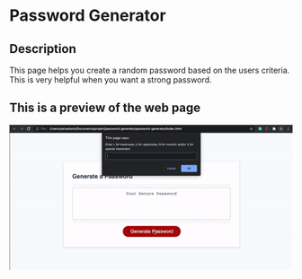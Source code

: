# Password Generator

## Description

This page helps you create a random password based on the users criteria. This is very helpful when you want a strong password.

## This is a preview of the web page

![Horiseon Preview](password-generator.gif)
